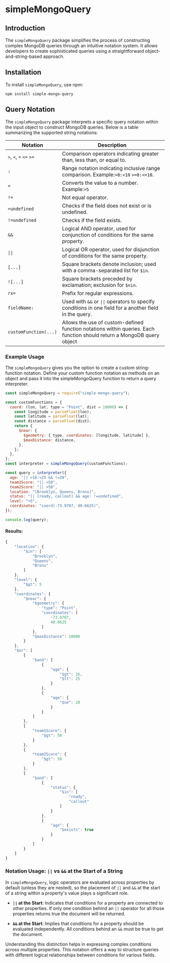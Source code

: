 # simpleMongoQuery

## Introduction

The `simpleMongoQuery` package simplifies the process of constructing complex MongoDB queries through an intuitive notation system. It allows developers to create sophisticated queries using a straightforward object-and-string-based approach.

## Installation

To install `simpleMongoQuery`, use npm:

```npm install simple-mongo-query```

## Query Notation

The `simpleMongoQuery` package interprets a specific query notation within the input object to construct MongoDB queries. Below is a table summarizing the supported string notations:

| Notation                | Description                                                                                                            |
| ----------------------- | ---------------------------------------------------------------------------------------------------------------------- |
| `>`, `<`, `=` `<=` `>=` | Comparison operators indicating greater than, less than, or equal to.                                                  |
| `:`                     | Range notation indicating inclusive range comparison. Example:`>0:<10` `>=0:<=10`.                                     |
| `=`                     | Converts the value to a number. Example:`=5`                                                                           |
| `!=`                    | Not equal operator.                                                                                                    |
| `=undefined`            | Checks if the field does not exist or is undefined.                                                                    |
| `!=undefined`           | Checks if the field exists.                                                                                            |
| `&&`                    | Logical AND operator, used for conjunction of conditions for the same property.                                        |
| `\|\|`                  | Logical OR operator, used for disjunction of conditions for the same property.                                         |
| `[...]`                 | Square brackets denote inclusion; used with a comma-separated list for `$in`.                                          |
| `![...]`                | Square brackets preceded by exclamation; exclusion for `$nin`.                                                         |
| `rx=`                   | Prefix for regular expressions.                                                                                        |
| `fieldName:`            | Used with `&&` or `\|\|` operators to specify conditions in one field for a another field in the query.                |
| `customFunction(...)`   | Allows the use of custom-defined function notations within queries. Each function should return a MongoDB query object |

### Example Usage

The `simpleMongoQuery` gives you the option to create a custom string-function notation. Define your custom function notation as methods on an object and pass it into the simpleMongoQuery function to return a query interpreter.

```javascript
const simpleMongoQuery = require("simple-mongo-query");

const customFunctions = {
  coord: (lon, lat, type = "Point", dist = 10000) => {
    const longitude = parseFloat(lon);
    const latitude = parseFloat(lat);
    const distance = parseFloat(dist);
    return {
      $near: {
        $geometry: { type, coordinates: [longitude, latitude] },
        $maxDistance: distance,
      },
    };
  },
};
const interpreter = simpleMongoQuery(customFunctions);

const query = interpreter({
  age: "|| >16:<25 && !=20",
  team1Score: "|| >50",
  team2Score: "|| >50",
  location: "[Brooklyn, Queens, Bronx]",
  status: "|| [ready, callout] && age: !=undefined",
  level: ">5",
  coordinates: "coord(-73.9707, 40.6625)",
});

console.log(query);
```

#### Results:

```javascript
{
    "location": {
        "$in": [
            "Brooklyn",
            "Queens",
            "Bronx"
        ]
    },
    "level": {
        "$gt": 5
    },
    "coordinates": {
        "$near": {
            "$geometry": {
                "type": "Point",
                "coordinates": [
                    -73.9707,
                    40.6625
                ]
            },
            "$maxDistance": 10000
        }
    },
    "$or": [
        {
            "$and": [
                {
                    "age": {
                        "$gt": 16,
                        "$lt": 25
                    }
                },
                {
                    "age": {
                        "$ne": 20
                    }
                }
            ]
        },
        {
            "team1Score": {
                "$gt": 50
            }
        },
        {
            "team2Score": {
                "$gt": 50
            }
        },
        {
            "$and": [
                {
                    "status": {
                        "$in": [
                            "ready",
                            "callout"
                        ]
                    }
                },
                {
                    "age": {
                        "$exists": true
                    }
                }
            ]
        }
    ]
}
```

### Notation Usage: `||` vs `&&` at the Start of a String

In `simpleMongoQuery`, logic operators are evaluated across properties by default (unless they are nested), so the placement of `||` and `&&` at the start of a string within a property's value plays a significant role.

- **`||` at the Start**: Indicates that conditions for a property are connected to other properties. If only one condition behind an `||` operator for all those properties returns true the document will be returned.

- **`&&` at the Start**: Implies that conditions for a property should be evaluated independently. All conditions behind an `&&` must be true to get the document.

Understanding this distinction helps in expressing complex conditions across multiple properties. This notation offers a way to structure queries with different logical relationships between conditions for various fields.
